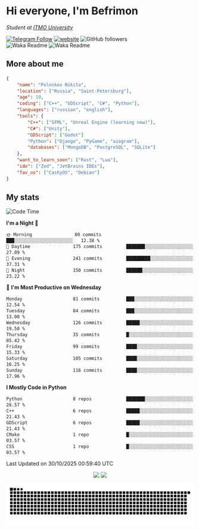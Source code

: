 # Hi everyone, I'm Befrimon
*Student at [ITMO University](https://itmo.ru/)*

[![Telegram Follow](https://img.shields.io/badge/Telegram-2CA5E0?style=flat-squeare&logo=telegram&logoColor=white)](https://t.me/bigtoad_tavern)
[![website](https://img.shields.io/badge/Website-2CA5E0?style=flat-squeare&logo=google-chrome&logoColor=white&color=320142)](https://bfn-dev.ru/)
![GitHub followers](https://img.shields.io/github/followers/Befrimon?label=Follow&style=social)
<br>
![Waka Readme](https://github.com/Befrimon/Befrimon/workflows/WakaReadme/badge.svg)
![Waka Readme](https://github.com/Befrimon/Befrimon/workflows/snake/badge.svg)

## More about me
``` JSON
{
    "name": "Poloskov Nikita",
    "location": ["Russia", "Saint-Petersburg"],
    "age": 19,
    "coding": ["C++", "GDScript", "C#", "Python"],
    "languages": ["russian", "english"],
    "tools": {
        "C++": ["SFML", "Unreal Engine (learning now)"],
        "C#": ["Unity"],
        "GDScript": ["Godot"]
        "Python": ["Django", "PyGame", "aiogram"],
        "databases": ["MongoDB", "PostgreSQL", "SQLite"]
    },
    "want_to_learn_soon": ["Rust", "Lua"],
    "ide": ["Zed", "JetBrains IDEs"],
    "fav_os": ["CashyOS", "Debian"]
}
```

## My stats
<!--START_SECTION:waka-->
![Code Time](http://img.shields.io/badge/Code%20Time-9%20hrs%2046%20mins-blue)

**I'm a Night 🦉** 

```text
🌞 Morning                80 commits          ███░░░░░░░░░░░░░░░░░░░░░░   12.38 % 
🌆 Daytime                175 commits         ███████░░░░░░░░░░░░░░░░░░   27.09 % 
🌃 Evening                241 commits         █████████░░░░░░░░░░░░░░░░   37.31 % 
🌙 Night                  150 commits         ██████░░░░░░░░░░░░░░░░░░░   23.22 % 
```
📅 **I'm Most Productive on Wednesday** 

```text
Monday                   81 commits          ███░░░░░░░░░░░░░░░░░░░░░░   12.54 % 
Tuesday                  84 commits          ███░░░░░░░░░░░░░░░░░░░░░░   13.00 % 
Wednesday                126 commits         █████░░░░░░░░░░░░░░░░░░░░   19.50 % 
Thursday                 35 commits          █░░░░░░░░░░░░░░░░░░░░░░░░   05.42 % 
Friday                   99 commits          ████░░░░░░░░░░░░░░░░░░░░░   15.33 % 
Saturday                 105 commits         ████░░░░░░░░░░░░░░░░░░░░░   16.25 % 
Sunday                   116 commits         ████░░░░░░░░░░░░░░░░░░░░░   17.96 % 
```


**I Mostly Code in Python** 

```text
Python                   8 repos             ███████░░░░░░░░░░░░░░░░░░   28.57 % 
C++                      6 repos             █████░░░░░░░░░░░░░░░░░░░░   21.43 % 
GDScript                 6 repos             █████░░░░░░░░░░░░░░░░░░░░   21.43 % 
CMake                    1 repo              █░░░░░░░░░░░░░░░░░░░░░░░░   03.57 % 
CSS                      1 repo              █░░░░░░░░░░░░░░░░░░░░░░░░   03.57 % 
```




 Last Updated on 30/10/2025 00:59:40 UTC
<!--END_SECTION:waka-->

<div align=center>
    <img src="https://github-readme-stats.vercel.app/api?username=Befrimon&rank_icon=github&hide_border=true&show_icons=true&bg_color=0d1117&text_color=fff">
    <img src="https://github-readme-stats.vercel.app/api/top-langs/?username=Befrimon&layout=compact&hide_border=true&show_icons=true&bg_color=0d1117&text_color=fff">
    <!--
    <img src="https://gh.uoc.run.place/api?username=Befrimon&hide_border=true&show_icons=true&bg_color=0d1117&text_color=fff">
    <img src="https://gh.uoc.run.place/api/top-langs/?username=Befrimon&layout=compact&hide_border=true&show_icons=true&bg_color=0d1117&text_color=fff">
    -->
</p>


<picture>
  <source media="(prefers-color-scheme: dark)" srcset="https://raw.githubusercontent.com/Befrimon/Befrimon/output/github-snake-dark.svg">
  <source media="(prefers-color-scheme: light)" srcset="https://raw.githubusercontent.com/Befrimon/Befrimon/output/github-snake.svg">
  <img alt="github contribution grid snake animation" src="https://raw.githubusercontent.com/Befrimon/Befrimon/output/github-snake.svg">
</picture>
